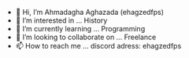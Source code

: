- 👋 Hi, I’m Ahmadagha Aghazada (ehagzedfps)
- 👀 I’m interested in ... History
- 🌱 I’m currently learning ... Programming
- 💞️ I’m looking to collaborate on ... Freelance
- 📫 How to reach me ... discord adress: ehagzedfps

<!---
ehagzedfps/ehagzedfps is a ✨ special ✨ repository because its `README.md` (this file) appears on your GitHub profile.
You can click the Preview link to take a look at your changes.
--->
